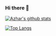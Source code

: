 ### Hi there 👋

[![Azhar's github stats](https://github-readme-stats.vercel.app/api?username=azhar-azad&show_icons=true&hide=stars&theme=radical)](https://github.com/azhar-azad)

[![Top Langs](https://github-readme-stats.vercel.app/api/top-langs/?username=azhar-azad&langs_count=6&layout=compact)](https://github.com/azhar-azad)



<!--
After some coding uncomment 
[![willianrod's wakatime stats](https://github-readme-stats.vercel.app/api/wakatime?username=azhar_azad)](https://github.com/azhar-azad)
-->

<!--
**azhar-azad/azhar-azad** is a ✨ _special_ ✨ 
repository because its `README.md` (this file) appears on your GitHub profile.

Here are some ideas to get you started:

- 🔭 I’m currently working on ...
- 🌱 I’m currently learning ...
- 👯 I’m looking to collaborate on ...
- 🤔 I’m looking for help with ...
- 💬 Ask me about ...
- 📫 How to reach me: ...
- 😄 Pronouns: ...
- ⚡ Fun fact: ...
-->
